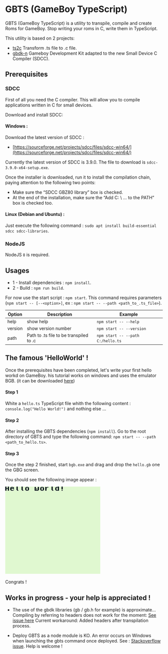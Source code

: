 # GBTS (GameBoy TypeScript)

GBTS (GameBoy TypeScript) is a utility to transpile, compile and create Roms for GameBoy.
Stop writing your roms in C, write them in TypeScript.

This utility is based on 2 projects:
* [ts2c](https://github.com/andrei-markeev/ts2c) Transform .ts file to .c file.
* [gbdk-n](https://github.com/andreasjhkarlsson/gbdk-n) Gameboy Development Kit adapted to the new Small Device C Compiler (SDCC).
 
## Prerequisites

### SDCC
First of all you need the C compiler. This will allow you to compile applications written in C for small devices.

Download and install SDCC:
#### Windows : 

Download the latest version of SDCC :
* [https://sourceforge.net/projects/sdcc/files/sdcc-win64/](https://sourceforge.net/projects/sdcc/files/sdcc-win64/)

Currently the latest version of SDCC is 3.9.0. The file to download is `sdcc-3.9.0-x64-setup.exe`.

Once the installer is downloaded, run it to install the compilation chain, paying attention to the following two points:

* Make sure the “SDCC GBZ80 library” box is checked.
* At the end of the installation, make sure the “Add C: \ ... to the PATH” box is checked too.

#### Linux (Debian and Ubuntu) : 

Just execute the following command : `sudo apt install build-essential sdcc sdcc-libraries`.

### NodeJS

NodeJS `8` is required.

## Usages

* 1 - Install dependencies : `npm install`.
* 2 - Build : `npm run build`. 

For now use the start script : `npm start`. 
This command requires parameters (`npm start -- [--<option>]`, ex : `npm start -- --path <path_to_.ts_file>`). 

| Option    | Description                               | Example                           |
|-----------|-------------------------------------------|-----------------------------------| 
| help      | show help                                 | `npm start -- --help`             |
| version   | show version number                       | `npm start -- --version`          |
| path      | Path to .ts file to be transpiled to .c   | `npm start -- --path C:/hello.ts` |

## The famous 'HelloWorld' ! 

Once the prerequisites have been completed, let's write your first hello workd on GameBoy. 
his tutorial works on windows and uses the emulator BGB. (it can be downloaded [here](https://bgb.bircd.org/))

#### Step 1 
White a `hello.ts` TypeScript file whith the following content : `console.log("Hello World!")` and nothing else ...
 
#### Step 2 
After installing the GBTS dependencies (`npm install`).
Go to the root directory of GBTS and type the following command: `npm start -- --path <path_to_hello.ts>`.

#### Step 3

Once the step 2 finished, start `bgb.exe` and drag and drop the `hello.gb` one the GBG screen. 

You should see the following image appear :
 
![Hello world](doc/hello.png)  

Congrats !   

## Works in progress - your help is appreciated !

* The use of the gbdk libraries (gb / gb.h for example) is approximate...
Compiling by referring to headers does not work for the moment: [See issue here](https://github.com/andrei-markeev/ts2c-target-esp-idf/issues/1)
Current workaround: Added headers after transpilation process.  

* Deploy GBTS as a node module is KO. An error occurs on Windows when launching the gbts command once deployed.
See : [Stackoverflow issue](https://stackoverflow.com/questions/65136317/installing-locally-and-globally-a-npm-depency-produces-an-error-while-executing).
Help is welcome ! 
